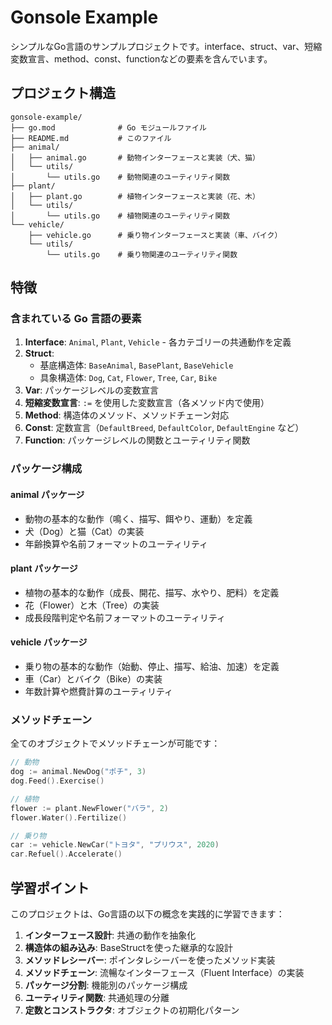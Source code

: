 # Gonsole Example

シンプルなGo言語のサンプルプロジェクトです。interface、struct、var、短縮変数宣言、method、const、functionなどの要素を含んでいます。

## プロジェクト構造

```
gonsole-example/
├── go.mod              # Go モジュールファイル
├── README.md           # このファイル
├── animal/
│   ├── animal.go       # 動物インターフェースと実装（犬、猫）
│   └── utils/
│       └── utils.go    # 動物関連のユーティリティ関数
├── plant/
│   ├── plant.go        # 植物インターフェースと実装（花、木）
│   └── utils/
│       └── utils.go    # 植物関連のユーティリティ関数
└── vehicle/
    ├── vehicle.go      # 乗り物インターフェースと実装（車、バイク）
    └── utils/
        └── utils.go    # 乗り物関連のユーティリティ関数
```

## 特徴

### 含まれている Go 言語の要素

1. **Interface**: `Animal`, `Plant`, `Vehicle` - 各カテゴリーの共通動作を定義
2. **Struct**: 
   - 基底構造体: `BaseAnimal`, `BasePlant`, `BaseVehicle`
   - 具象構造体: `Dog`, `Cat`, `Flower`, `Tree`, `Car`, `Bike`
3. **Var**: パッケージレベルの変数宣言
4. **短縮変数宣言**: `:=` を使用した変数宣言（各メソッド内で使用）
5. **Method**: 構造体のメソッド、メソッドチェーン対応
6. **Const**: 定数宣言（`DefaultBreed`, `DefaultColor`, `DefaultEngine` など）
7. **Function**: パッケージレベルの関数とユーティリティ関数

### パッケージ構成

#### animal パッケージ
- 動物の基本的な動作（鳴く、描写、餌やり、運動）を定義
- 犬（Dog）と猫（Cat）の実装
- 年齢換算や名前フォーマットのユーティリティ

#### plant パッケージ
- 植物の基本的な動作（成長、開花、描写、水やり、肥料）を定義
- 花（Flower）と木（Tree）の実装
- 成長段階判定や名前フォーマットのユーティリティ

#### vehicle パッケージ
- 乗り物の基本的な動作（始動、停止、描写、給油、加速）を定義
- 車（Car）とバイク（Bike）の実装
- 年数計算や燃費計算のユーティリティ

### メソッドチェーン

全てのオブジェクトでメソッドチェーンが可能です：

```go
// 動物
dog := animal.NewDog("ポチ", 3)
dog.Feed().Exercise()

// 植物
flower := plant.NewFlower("バラ", 2)
flower.Water().Fertilize()

// 乗り物
car := vehicle.NewCar("トヨタ", "プリウス", 2020)
car.Refuel().Accelerate()
```

## 学習ポイント

このプロジェクトは、Go言語の以下の概念を実践的に学習できます：

1. **インターフェース設計**: 共通の動作を抽象化
2. **構造体の組み込み**: BaseStructを使った継承的な設計
3. **メソッドレシーバー**: ポインタレシーバーを使ったメソッド実装
4. **メソッドチェーン**: 流暢なインターフェース（Fluent Interface）の実装
5. **パッケージ分割**: 機能別のパッケージ構成
6. **ユーティリティ関数**: 共通処理の分離
7. **定数とコンストラクタ**: オブジェクトの初期化パターン


